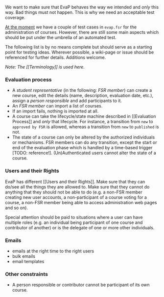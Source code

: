We want to make sure that EvaP behaves the way we intended and *only* this way. Bad things must not happen. This is why we need an acceptable test coverage.

[At the moment](https://github.com/fsr-itse/EvaP/commit/5fb89162e5419cfde0378e3c8f180fca1687b672) we have a couple of test cases in ``evap.fsr`` for the administration of courses. However, there are still some main aspects which should be put under the umbrella of an automated test.

The following list is by no means complete but should serve as a starting point for testing ideas. Wherever possible, a wiki-page or issue should be referenced for further details. Additions welcome.

*Note: The [[Terminology]] is used here.*

### Evaluation process

* A *student representative* (in the following: *FSR member*) can create a new course, edit the details (name, description, evaluation date, etc.), assign a *person responsible* and add participants to it.
* An *FSR member* can import a list of courses.
* If an import fails, nothing is imported at all.
* A course can take the lifecycle/state machine described in [[Evaluation Process]] and *only* that lifecycle. For instance, a transition from ``new`` to ``approved by FSR`` is allowed, whereas a transition from ``new`` to ``published`` is not.
* The state of a course can only be altered by the authorized individuals or mechanisms. FSR members can do any transition, except the start or end of the evaluation phase which is handled by a time-based trigger [TODO: reference!]. (Un)Authenticated users cannot alter the state of a course.

### Users and their Rights
EvaP has different [[Users and their Rights]]. Make sure that they can do/see all the things they are allowed to. Make sure that they cannot do anything that they should not be able to do (e.g. a non-FSR member creating new user accounts, a non-participant of a course voting for a course, a non-FSR member being able to access administration web pages and so on).

Special attention should be paid to situations where a user can have multiple roles (e.g. an individual being participant of one course and contributor of another) or is the delegate of one or more other individuals.

### Emails
- emails at the right time to the right users
- bulk emails
- email templates

### Other constraints
* A person responsible or contributor cannot be participant of its own course.